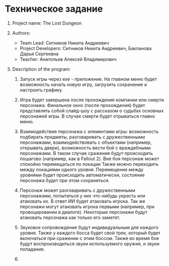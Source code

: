# Техническое задание

1. Project name: The Lost Dungeon

2. Authors:
   - Team Lead: Ситников Никита Андреевич
   - Project Developers: Ситников Никита Андреевич, Бакланова Дарья Сергеевна
   - Teacher: Анатольев Алексей Владимирович

3. Description of the program:
   1) Запуск игры через exe - приложение. На главном меню будет возможность
   начать новую игру, загрузить сохранение и настроить графику.
   2) Игра будет завершена после прохождения компании или смерти персонажа. Финальное окно (после прохождения) будет 
   представлять собой слайд-шоу с рассказом о судьбах основных персонажей игры. В случае смерти будет отрываться главно меню.
   3) Взаимодействия персонажа с элементами игры: возможность подбирать предметы, разговаривать с дружественными персонажами,
   взаимодействовать с объектами (например, открывать двери), возможность вести бой с враждебными персонажами. В таком случае
   сражения будут происходить пошагово (например, как в Fallout 2). Вне боя персонаж может спокойно перемещаться по локации
   Также можно переходить между локациями одного уровня. Перемещение между уровнями будет происходить автоматически, состояние 
   персонажа будет при этом сохраняться.
   4) Персонаж может разговаривать с дружественными персонажами, попытаться у них что-нибудь украсть или атаковать их.
   В ответ ИИ будет атаковать игрока. Так же персонажи могут атаковать игрока первыми (например, при провоцировании в 
   диалоге). Некоторые персонажи будут атаковать персонажа как только его заметят.
   5) Звуковое сопровождение будут индивидуальным для каждого уровня. Также у каждого босса будет свой трек, который 
   будет включаться при сражении с этим боссом. Также во время боя будут воспроизводиться звуки используемого оружия, и звуки попадания.
   
   6) 